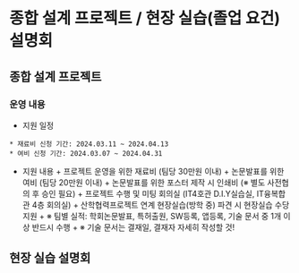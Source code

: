 # 종합 설계 프로젝트 / 현장 실습(졸업 요건) 설명회

 ## 종합 설계 프로젝트
 
  ### 운영 내용
   
   - 지원 일정
       
    * 재료비 신청 기간: 2024.03.11 ~ 2024.04.13
    * 여비 신청 기간: 2024.03.07 ~ 2024.04.31

   - 지원 내용
    + 프로젝트 운영을 위한 재료비 (팀당 30만원 이내)
    + 논문발표를 위한 여비 (팀당 20만원 이내)
    + 논문발표를 위한 포스터 제작 시 인쇄비 (※ 별도 사전협의 후 승인 필요)
    + 프로젝트 수행 및 미팅 회의실 (IT4호관 D.I.Y실습실, IT융복합관 4층 회의실)
    + 산학협력프로젝트 연계 현장실습(방학 중) 파견 시 현장실습 수당 지원
    + ※ 팀별 실적: 학회논문발표, 특허출원, SW등록, 앱등록, 기술 문서 중 1개 이상 반드시 수행
    + ※ 기술 문서는 결재일, 결재자 자세히 작성할 것!
 ## 현장 실습 설명회

  ### 
